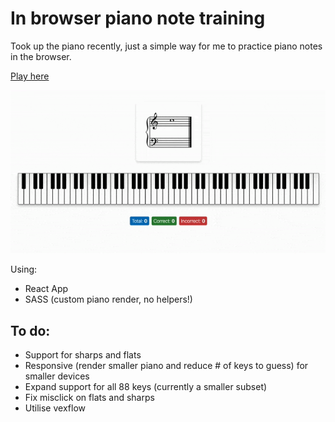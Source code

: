 # In browser piano note training

Took up the piano recently, just a simple way for me to practice piano notes in the browser.

[Play here](https://piano-notes.jezl.xyz)

![screen grab](./src/Assets/Images/screengrab.gif)

Using:

- React App
- SASS (custom piano render, no helpers!)

## To do:

- Support for sharps and flats
- Responsive (render smaller piano and reduce # of keys to guess) for smaller devices
- Expand support for all 88 keys (currently a smaller subset)
- Fix misclick on flats and sharps
- Utilise vexflow